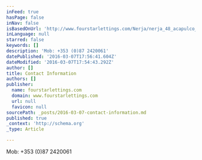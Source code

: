 ```yaml
---
inFeed: true
hasPage: false
inNav: false
isBasedOnUrl: 'http://www.fourstarlettings.com/Nerja/nerja_48_acapulco_playa_nerja_contact.html'
inLanguage: null
starred: false
keywords: []
description: 'Mob: +353 (0)87 2420061'
datePublished: '2016-03-07T17:56:41.604Z'
dateModified: '2016-03-07T17:54:43.292Z'
author: []
title: Contact Information
authors: []
publisher:
  name: fourstarlettings.com
  domain: www.fourstarlettings.com
  url: null
  favicon: null
sourcePath: _posts/2016-03-07-contact-information.md
published: true
_context: 'http://schema.org'
_type: Article

---
```

Mob: +353 (0)87 2420061